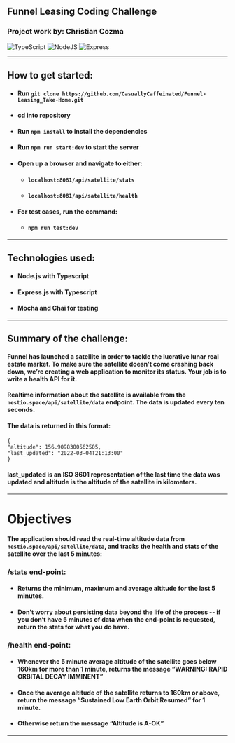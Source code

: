 ## Funnel Leasing Coding Challenge

### Project work by: Christian Cozma

![TypeScript](https://img.shields.io/badge/TypeScript-007ACC?style=for-the-badge&logo=typescript&logoColor=white) ![NodeJS](https://img.shields.io/badge/Node.js-43853D?style=for-the-badge&logo=node.js&logoColor=white) ![Express](https://img.shields.io/badge/Express.js-404D59?style=for-the-badge)

---

## How to get started:

- #### Run `git clone https://github.com/CasuallyCaffeinated/Funnel-Leasing_Take-Home.git`
- #### cd into repository
- #### Run `npm install` to install the dependencies
- #### Run `npm run start:dev` to start the server
- #### Open up a browser and navigate to either:
  - #### `localhost:8081/api/satellite/stats`
  - #### `localhost:8081/api/satellite/health`
- #### For test cases, run the command:
  - #### `npm run test:dev`

---

## Technologies used:

- #### Node.js with Typescript
- #### Express.js with Typescript
- #### Mocha and Chai for testing

---

## Summary of the challenge:

#### Funnel has launched a satellite in order to tackle the lucrative lunar real estate market. To make sure the satellite doesn’t come crashing back down, we’re creating a web application to monitor its status. Your job is to write a health API for it.

#### Realtime information about the satellite is available from the `nestio.space/api/satellite/data` endpoint. The data is updated every ten seconds.

#### The data is returned in this format:

```
{
"altitude": 156.9098300562505,
"last_updated": "2022-03-04T21:13:00"
}
```

#### last_updated is an ISO 8601 representation of the last time the data was updated and altitude is the altitude of the satellite in kilometers.

---

# Objectives

#### The application should read the real-time altitude data from `nestio.space/api/satellite/data`, and tracks the health and stats of the satellite over the last 5 minutes:

### /stats end-point:

- #### Returns the minimum, maximum and average altitude for the last 5 minutes.
- #### Don’t worry about persisting data beyond the life of the process -- if you don’t have 5 minutes of data when the end-point is requested, return the stats for what you do have.

### /health end-point:

- #### Whenever the 5 minute average altitude of the satellite goes below 160km for more than 1 minute, returns the message “WARNING: RAPID ORBITAL DECAY IMMINENT”
- #### Once the average altitude of the satellite returns to 160km or above, return the message “Sustained Low Earth Orbit Resumed” for 1 minute.
- #### Otherwise return the message “Altitude is A-OK”

---
